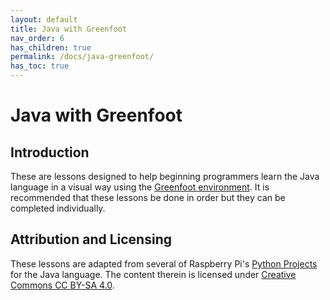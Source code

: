 ```yaml
---
layout: default
title: Java with Greenfoot
nav_order: 6
has_children: true
permalink: /docs/java-greenfoot/
has_toc: true
---
```


# Java with Greenfoot

## Introduction

These are lessons designed to help beginning programmers learn the Java language in a visual way using the [Greenfoot environment](https://www.greenfoot.org/home). It is recommended that these lessons be done in order but they can be completed individually.

## Attribution and Licensing

These lessons are adapted from several of Raspberry Pi's [Python Projects](https://projects.raspberrypi.org/en/projects?software%5B%5D=python) for the Java language. The content therein is licensed under [Creative Commons CC BY-SA 4.0](https://creativecommons.org/licenses/by-sa/4.0/).
